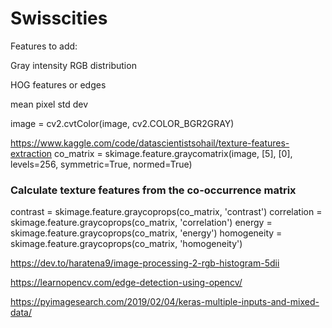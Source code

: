 # Swisscities

Features to add:

Gray intensity
RGB distribution

HOG features or edges

mean pixel
std dev

image = cv2.cvtColor(image, cv2.COLOR_BGR2GRAY)


https://www.kaggle.com/code/datascientistsohail/texture-features-extraction
co_matrix = skimage.feature.graycomatrix(image, [5], [0], levels=256, symmetric=True, normed=True)

### Calculate texture features from the co-occurrence matrix
contrast = skimage.feature.graycoprops(co_matrix, 'contrast')
correlation = skimage.feature.graycoprops(co_matrix, 'correlation')
energy = skimage.feature.graycoprops(co_matrix, 'energy')
homogeneity = skimage.feature.graycoprops(co_matrix, 'homogeneity')


https://dev.to/haratena9/image-processing-2-rgb-histogram-5dii

https://learnopencv.com/edge-detection-using-opencv/

https://pyimagesearch.com/2019/02/04/keras-multiple-inputs-and-mixed-data/


